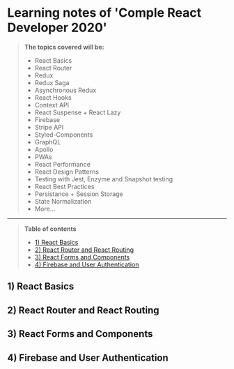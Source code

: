 # Learning notes of 'Comple React Developer 2020'

> **The topics covered will be:**
> * React Basics
> * React Router
> * Redux
> * Redux Saga
> * Asynchronous Redux
> * React Hooks
> * Context API
> * React Suspense + React Lazy
> * Firebase
> * Stripe API
> * Styled-Components
> * GraphQL
> * Apollo
> * PWAs
> * React Performance
> * React Design Patterns
> * Testing with Jest, Enzyme and Snapshot testing
> * React Best Practices
> * Persistance + Session Storage
> * State Normalization
> * More...

-----

> **Table of contents**
> * [1) React Basics](#1-react-basics)
> * [2) React Router and React Routing](#2-router-and-routing)
> * [3) React Forms and Components](#3-forms-and-components)
> * [4) Firebase and User Authentication](#3-forms-and-components)


## 1) React Basics<a name="1-react-basics">
## 2) React Router and React Routing<a name="2-router-and-routing">
## 3) React Forms and Components<a name="3-forms-and-components">
## 4) Firebase and User Authentication<a name="4-firebase-and-user-authentication">

